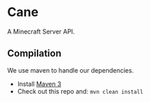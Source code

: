 Cane
======

A Minecraft Server API.

Compilation
-----------

We use maven to handle our dependencies.

* Install [Maven 3](http://maven.apache.org/download.html)
* Check out this repo and: `mvn clean install`
